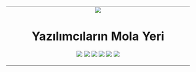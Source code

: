 <table align="center">
<tr><td align="center" width="9999">
  
<img src="https://github.com/ymyoh/ymy-gorsel/blob/master/ymy_logo-256x256.png">
<h1>Yazılımcıların Mola Yeri</h1>
  
<a href="https://discord.gg/KazHgb2"><img src="https://img.shields.io/discord/418887354699350028?label=discord"></a>
<a href="https://reddit.com/r/ymyoh"><img src="https://img.shields.io/badge/ymyoh-reddit-red"></a>
<a href="https://twitter.com/ymyoht"><img src="https://img.shields.io/badge/ymyoht-twitter-blue"></a>
<a href="https://t.me/ymyoht"><img src="https://img.shields.io/badge/ymyoht-telegram-informational"></a>
<a href="https://instagram.com/ymyoh"><img src="https://img.shields.io/badge/ymyoh-instagram-orange"></a>
<a href="https://github.com/ymyoh"><img src="https://img.shields.io/badge/ymyoh-github-blueviolet"></a>

</td></tr>
</table>
